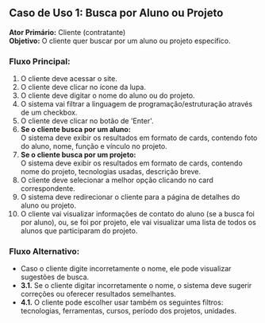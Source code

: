 ## Caso de Uso 1: Busca por Aluno ou Projeto
**Ator Primário:** Cliente (contratante)  
**Objetivo:** O cliente quer buscar por um aluno ou projeto específico.

### Fluxo Principal:
1. O cliente deve acessar o site.
2. O cliente deve clicar no ícone da lupa.
3. O cliente deve digitar o nome do aluno ou do projeto.
4. O sistema vai filtrar a linguagem de programação/estruturação através de um checkbox.
5. O cliente deve clicar no botão de 'Enter'.
6. **Se o cliente busca por um aluno:**  
   O sistema deve exibir os resultados em formato de cards, contendo foto do aluno, nome, função e vínculo no projeto.
7. **Se o cliente busca por um projeto:**  
   O sistema deve exibir os resultados em formato de cards, contendo nome do projeto, tecnologias usadas, descrição breve.
8. O cliente deve selecionar a melhor opção clicando no card correspondente.
9. O sistema deve redirecionar o cliente para a página de detalhes do aluno ou projeto.
10. O cliente vai visualizar informações de contato do aluno (se a busca foi por aluno), ou, se foi por projeto, ele vai visualizar uma lista de todos os alunos que participaram do projeto.

### Fluxo Alternativo:
- Caso o cliente digite incorretamente o nome, ele pode visualizar sugestões de busca.
- **3.1.** Se o cliente digitar incorretamente o nome, o sistema deve sugerir correções ou oferecer resultados semelhantes.
- **4.1.** O cliente pode escolher usar também os seguintes filtros: tecnologias, ferramentas, cursos, período dos projetos, unidades.
